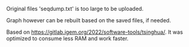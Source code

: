 Original files 'seqdump.txt' is too large to be uploaded.

Graph however can be rebuilt based on the saved files, if needed.

Based on https://gitlab.igem.org/2022/software-tools/tsinghua/. It was optimized to consume less RAM and work faster.

